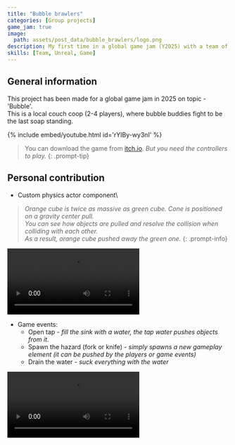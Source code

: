 ```yaml
---
title: "Bubble brawlers"
categories: [Group projects]
game_jam: true
image:
  path: assets/post_data/bubble_brawlers/logo.png
description: My first time in a global game jam (Y2025) with a team of 10 people
skills: [Team, Unreal, Game]
---
```


## General information

This project has been made for a global game jam in 2025 on topic - 'Bubble'.\
This is a local couch coop (2-4 players), where bubble buddies fight to be the last soap standing.

{% include embed/youtube.html id='rYIBy-wy3nI' %}

> You can download the game from [itch.io](https://mesibby.itch.io/bubble-brawlers). *But you need the controllers to play.*
{: .prompt-tip}

## Personal contribution

- Custom physics actor component\
> *Orange cube is twice as massive as green cube. Cone is positioned on a gravity center pull.*\
  *You can see how objects are pulled and resolve the collision when colliding with each other.*\
  *As a result, orange cube pushed away the green one.*
{: .prompt-info}
<video class="w-100" controls>
  <source src="/assets/post_data/bubble_brawlers/custom_physics.mp4" type="video/mp4">
</video>

- Game events:
  - Open tap - *fill the sink with a water, the tap water pushes objects from it.*
  - Spawn the hazard (fork or knife) - *simply spawns a new gameplay element (it can be pushed by the players or game events)*
  - Drain the water - *suck everything with the water*
<video class="w-100" controls>
  <source src="/assets/post_data/bubble_brawlers/event_system.mp4" type="video/mp4">
</video>